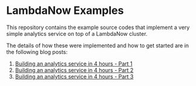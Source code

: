 LambdaNow Examples
==================

This repository contains the example source codes that implement a very simple analytics service on top of a LambdaNow cluster.

The details of how these were implemented and how to get started are in the following blog posts:

1. [Building an analytics service in 4 hours - Part 1](http://blog.lambdanow.com/building-an-analytics-service-part1/)
2. [Building an analytics service in 4 hours - Part 2](http://blog.lambdanow.com/building-an-analytics-service-part2/)
3. [Building an analytics service in 4 hours - Part 3](http://blog.lambdanow.com/building-an-analytics-service-part3/)